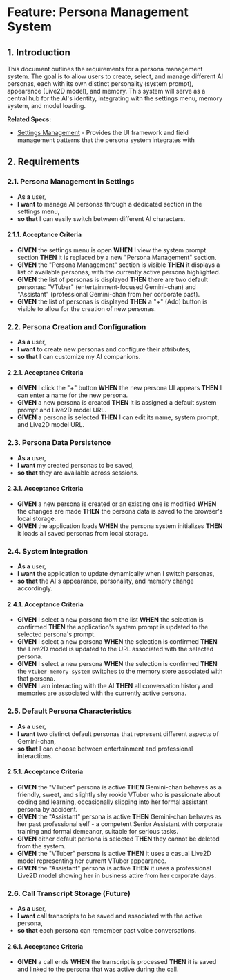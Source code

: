 # Feature: Persona Management System

## 1. Introduction
This document outlines the requirements for a persona management system. The goal is to allow users to create, select, and manage different AI personas, each with its own distinct personality (system prompt), appearance (Live2D model), and memory. This system will serve as a central hub for the AI's identity, integrating with the settings menu, memory system, and model loading.

**Related Specs:**
- [Settings Management](../settings-management/requirements.md) - Provides the UI framework and field management patterns that the persona system integrates with

## 2. Requirements

### 2.1. Persona Management in Settings
- **As a** user,
- **I want** to manage AI personas through a dedicated section in the settings menu,
- **so that** I can easily switch between different AI characters.

#### 2.1.1. Acceptance Criteria
- **GIVEN** the settings menu is open **WHEN** I view the system prompt section **THEN** it is replaced by a new "Persona Management" section.
- **GIVEN** the "Persona Management" section is visible **THEN** it displays a list of available personas, with the currently active persona highlighted.
- **GIVEN** the list of personas is displayed **THEN** there are two default personas: "VTuber" (entertainment-focused Gemini-chan) and "Assistant" (professional Gemini-chan from her corporate past).
- **GIVEN** the list of personas is displayed **THEN** a "+" (Add) button is visible to allow for the creation of new personas.

### 2.2. Persona Creation and Configuration
- **As a** user,
- **I want** to create new personas and configure their attributes,
- **so that** I can customize my AI companions.

#### 2.2.1. Acceptance Criteria
- **GIVEN** I click the "+" button **WHEN** the new persona UI appears **THEN** I can enter a name for the new persona.
- **GIVEN** a new persona is created **THEN** it is assigned a default system prompt and Live2D model URL.
- **GIVEN** a persona is selected **THEN** I can edit its name, system prompt, and Live2D model URL.

### 2.3. Persona Data Persistence
- **As a** user,
- **I want** my created personas to be saved,
- **so that** they are available across sessions.

#### 2.3.1. Acceptance Criteria
- **GIVEN** a new persona is created or an existing one is modified **WHEN** the changes are made **THEN** the persona data is saved to the browser's local storage.
- **GIVEN** the application loads **WHEN** the persona system initializes **THEN** it loads all saved personas from local storage.

### 2.4. System Integration
- **As a** user,
- **I want** the application to update dynamically when I switch personas,
- **so that** the AI's appearance, personality, and memory change accordingly.

#### 2.4.1. Acceptance Criteria
- **GIVEN** I select a new persona from the list **WHEN** the selection is confirmed **THEN** the application's system prompt is updated to the selected persona's prompt.
- **GIVEN** I select a new persona **WHEN** the selection is confirmed **THEN** the Live2D model is updated to the URL associated with the selected persona.
- **GIVEN** I select a new persona **WHEN** the selection is confirmed **THEN** the `vtuber-memory-system` switches to the memory store associated with that persona.
- **GIVEN** I am interacting with the AI **THEN** all conversation history and memories are associated with the currently active persona.

### 2.5. Default Persona Characteristics
- **As a** user,
- **I want** two distinct default personas that represent different aspects of Gemini-chan,
- **so that** I can choose between entertainment and professional interactions.

#### 2.5.1. Acceptance Criteria
- **GIVEN** the "VTuber" persona is active **THEN** Gemini-chan behaves as a friendly, sweet, and slightly shy rookie VTuber who is passionate about coding and learning, occasionally slipping into her formal assistant persona by accident.
- **GIVEN** the "Assistant" persona is active **THEN** Gemini-chan behaves as her past professional self - a competent Senior Assistant with corporate training and formal demeanor, suitable for serious tasks.
- **GIVEN** either default persona is selected **THEN** they cannot be deleted from the system.
- **GIVEN** the "VTuber" persona is active **THEN** it uses a casual Live2D model representing her current VTuber appearance.
- **GIVEN** the "Assistant" persona is active **THEN** it uses a professional Live2D model showing her in business attire from her corporate days.

### 2.6. Call Transcript Storage (Future)
- **As a** user,
- **I want** call transcripts to be saved and associated with the active persona,
- **so that** each persona can remember past voice conversations.

#### 2.6.1. Acceptance Criteria
- **GIVEN** a call ends **WHEN** the transcript is processed **THEN** it is saved and linked to the persona that was active during the call.
